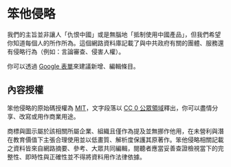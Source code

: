 # 笨他侵略

我們的主旨並非讓人「仇恨中國」或是無腦地「抵制使用中國產品」，但我們希望你知道每個人的所作所為。這個網路資料庫記載了與中共政府有關的團體、服務還有侵略行為（例如：言論審查、侵害人權）。

你可以透過 [Google 表單](https://invade.tw/contribute)來建議新增、編輯條目。

## 內容授權

笨他侵略的原始碼授權為 [MIT](https://github.com/caris-events/invade/blob/master/LICENSE)，文字段落以 [CC 0 公眾領域](https://creativecommons.org/publicdomain/zero/1.0/deed.zh_TW)釋出，你可以盡情分享、改寫或用作商業用途。

商標與圖示屬於該相關所屬企業、組織且僅作為提及並無挪作他用，在未營利與潛在教育價值下主張合理使用並以低畫質、解析度保護其原著作。笨他侵略相關記載之資料皆來自網路摘要、參考、大眾共同編輯，閱聽者應當妥善查證檢視當下的完整性、即時性與正確性並不得將資料用作法律依據。
